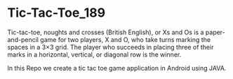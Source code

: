 # Tic-Tac-Toe_189

Tic-tac-toe, noughts and crosses (British English), or Xs and Os is a paper-and-pencil game for two players, X and O, who take turns marking the spaces in a 3×3 grid. 
The player who succeeds in placing three of their marks in a horizontal, vertical, or diagonal row is the winner.

In this Repo we create a tic tac toe game application in Android using JAVA.
